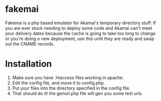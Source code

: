fakemai
=======

Fakemai is a php based emulator for Akamai's temporary directory stuff. If you are ever stuck needing to deploy some code and Akamai can't meet your delivery dates because the cache is going to take too long to change or you're doing o new deployment, use this until they are ready and swap out the CNAME records.

Installation
============

1. Make sure you have .htaccess files working in apache.
2. Edit the config file, and move it to config.php.
3. Put your files into the directory specified in the config file.
4. That should do it! the genurl.php file will gen you some test urls.

